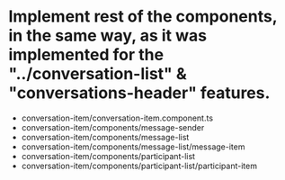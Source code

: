 # Implement rest of the components, in the same way, as it was implemented for the "../conversation-list" & "conversations-header" features.

- conversation-item/conversation-item.component.ts
- conversation-item/components/message-sender
- conversation-item/components/message-list
- conversation-item/components/message-list/message-item
- conversation-item/components/participant-list
- conversation-item/components/participant-list/participant-item